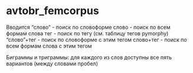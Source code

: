 # avtobr_femcorpus

Вводится
“слово” - поиск по словоформе
слово - поиск по всем формам слова
тег - поиск по тегу (см. таблицу тегов pymorphy)
“слово”+тег - поиск по словоформе с этим тегом
слово+тег - поиск по всем формам слова с этим тегом

Биграммы и триграммы:
для каждого из слов доступны все пять вариантов (между словами пробел)
